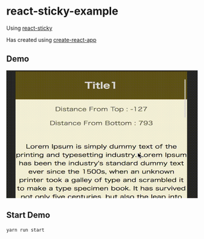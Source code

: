 # react-sticky-example

Using [react-sticky](https://github.com/captivationsoftware/react-sticky)

Has created using [create-react-app](https://github.com/facebook/create-react-app)

## Demo

![gif demo](https://github.com/shinshin86/palm-sized-sandbox/blob/master/web-design/try-sticky/react-sticky-example/gif/demo.gif?raw=true)



## Start Demo

```bash
yarn run start
```

